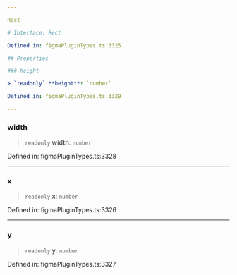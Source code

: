 ```yaml
---

Rect

# Interface: Rect

Defined in: figmaPluginTypes.ts:3325

## Properties

### height

> `readonly` **height**: `number`

Defined in: figmaPluginTypes.ts:3329

---
```


### width

> `readonly` **width**: `number`

Defined in: figmaPluginTypes.ts:3328

---

### x

> `readonly` **x**: `number`

Defined in: figmaPluginTypes.ts:3326

---

### y

> `readonly` **y**: `number`

Defined in: figmaPluginTypes.ts:3327
